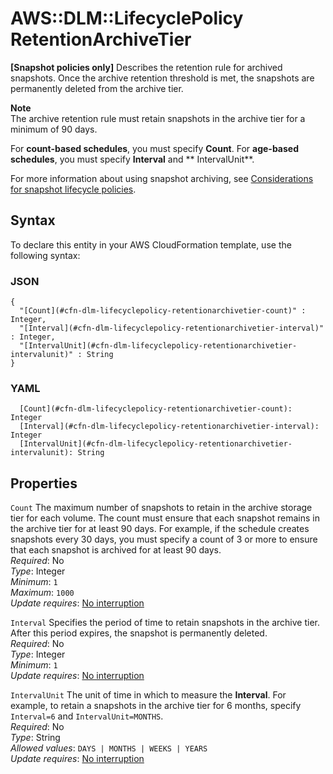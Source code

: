 # AWS::DLM::LifecyclePolicy RetentionArchiveTier<a name="aws-properties-dlm-lifecyclepolicy-retentionarchivetier"></a>

**\[Snapshot policies only\]** Describes the retention rule for archived snapshots\. Once the archive retention threshold is met, the snapshots are permanently deleted from the archive tier\.

**Note**  
The archive retention rule must retain snapshots in the archive tier for a minimum of 90 days\.

For **count\-based schedules**, you must specify **Count**\. For **age\-based schedules**, you must specify **Interval** and ** IntervalUnit**\.

For more information about using snapshot archiving, see [Considerations for snapshot lifecycle policies](https://docs.aws.amazon.com/AWSEC2/latest/UserGuide/snapshot-ami-policy.html#dlm-archive)\.

## Syntax<a name="aws-properties-dlm-lifecyclepolicy-retentionarchivetier-syntax"></a>

To declare this entity in your AWS CloudFormation template, use the following syntax:

### JSON<a name="aws-properties-dlm-lifecyclepolicy-retentionarchivetier-syntax.json"></a>

```
{
  "[Count](#cfn-dlm-lifecyclepolicy-retentionarchivetier-count)" : Integer,
  "[Interval](#cfn-dlm-lifecyclepolicy-retentionarchivetier-interval)" : Integer,
  "[IntervalUnit](#cfn-dlm-lifecyclepolicy-retentionarchivetier-intervalunit)" : String
}
```

### YAML<a name="aws-properties-dlm-lifecyclepolicy-retentionarchivetier-syntax.yaml"></a>

```
  [Count](#cfn-dlm-lifecyclepolicy-retentionarchivetier-count): Integer
  [Interval](#cfn-dlm-lifecyclepolicy-retentionarchivetier-interval): Integer
  [IntervalUnit](#cfn-dlm-lifecyclepolicy-retentionarchivetier-intervalunit): String
```

## Properties<a name="aws-properties-dlm-lifecyclepolicy-retentionarchivetier-properties"></a>

`Count` <a name="cfn-dlm-lifecyclepolicy-retentionarchivetier-count"></a>
The maximum number of snapshots to retain in the archive storage tier for each volume\. The count must ensure that each snapshot remains in the archive tier for at least 90 days\. For example, if the schedule creates snapshots every 30 days, you must specify a count of 3 or more to ensure that each snapshot is archived for at least 90 days\.  
_Required_: No  
_Type_: Integer  
_Minimum_: `1`  
_Maximum_: `1000`  
_Update requires_: [No interruption](https://docs.aws.amazon.com/AWSCloudFormation/latest/UserGuide/using-cfn-updating-stacks-update-behaviors.html#update-no-interrupt)

`Interval` <a name="cfn-dlm-lifecyclepolicy-retentionarchivetier-interval"></a>
Specifies the period of time to retain snapshots in the archive tier\. After this period expires, the snapshot is permanently deleted\.  
_Required_: No  
_Type_: Integer  
_Minimum_: `1`  
_Update requires_: [No interruption](https://docs.aws.amazon.com/AWSCloudFormation/latest/UserGuide/using-cfn-updating-stacks-update-behaviors.html#update-no-interrupt)

`IntervalUnit` <a name="cfn-dlm-lifecyclepolicy-retentionarchivetier-intervalunit"></a>
The unit of time in which to measure the **Interval**\. For example, to retain a snapshots in the archive tier for 6 months, specify `Interval=6` and `IntervalUnit=MONTHS`\.  
_Required_: No  
_Type_: String  
_Allowed values_: `DAYS | MONTHS | WEEKS | YEARS`  
_Update requires_: [No interruption](https://docs.aws.amazon.com/AWSCloudFormation/latest/UserGuide/using-cfn-updating-stacks-update-behaviors.html#update-no-interrupt)
